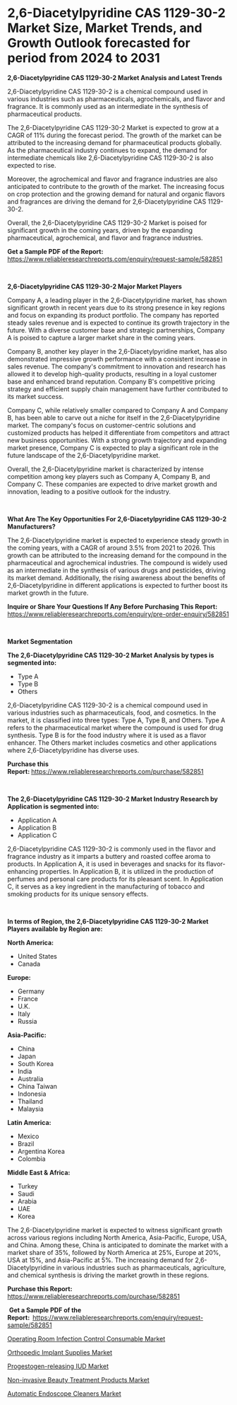 <p><h1>2,6-Diacetylpyridine CAS 1129-30-2 Market Size, Market Trends, and Growth Outlook forecasted for period from 2024 to 2031</h1></p><p><strong>2,6-Diacetylpyridine CAS 1129-30-2 Market Analysis and Latest Trends</strong></p>
<p><p>2,6-Diacetylpyridine CAS 1129-30-2 is a chemical compound used in various industries such as pharmaceuticals, agrochemicals, and flavor and fragrance. It is commonly used as an intermediate in the synthesis of pharmaceutical products.</p><p>The 2,6-Diacetylpyridine CAS 1129-30-2 Market is expected to grow at a CAGR of 11% during the forecast period. The growth of the market can be attributed to the increasing demand for pharmaceutical products globally. As the pharmaceutical industry continues to expand, the demand for intermediate chemicals like 2,6-Diacetylpyridine CAS 1129-30-2 is also expected to rise.</p><p>Moreover, the agrochemical and flavor and fragrance industries are also anticipated to contribute to the growth of the market. The increasing focus on crop protection and the growing demand for natural and organic flavors and fragrances are driving the demand for 2,6-Diacetylpyridine CAS 1129-30-2.</p><p>Overall, the 2,6-Diacetylpyridine CAS 1129-30-2 Market is poised for significant growth in the coming years, driven by the expanding pharmaceutical, agrochemical, and flavor and fragrance industries.</p></p>
<p><strong>Get a Sample PDF of the Report:&nbsp;</strong> <a href="https://www.reliableresearchreports.com/enquiry/request-sample/582851">https://www.reliableresearchreports.com/enquiry/request-sample/582851</a></p>
<p>&nbsp;</p>
<p><strong>2,6-Diacetylpyridine CAS 1129-30-2 Major Market Players</strong></p>
<p><p>Company A, a leading player in the 2,6-Diacetylpyridine market, has shown significant growth in recent years due to its strong presence in key regions and focus on expanding its product portfolio. The company has reported steady sales revenue and is expected to continue its growth trajectory in the future. With a diverse customer base and strategic partnerships, Company A is poised to capture a larger market share in the coming years.</p><p>Company B, another key player in the 2,6-Diacetylpyridine market, has also demonstrated impressive growth performance with a consistent increase in sales revenue. The company's commitment to innovation and research has allowed it to develop high-quality products, resulting in a loyal customer base and enhanced brand reputation. Company B's competitive pricing strategy and efficient supply chain management have further contributed to its market success.</p><p>Company C, while relatively smaller compared to Company A and Company B, has been able to carve out a niche for itself in the 2,6-Diacetylpyridine market. The company's focus on customer-centric solutions and customized products has helped it differentiate from competitors and attract new business opportunities. With a strong growth trajectory and expanding market presence, Company C is expected to play a significant role in the future landscape of the 2,6-Diacetylpyridine market.</p><p>Overall, the 2,6-Diacetylpyridine market is characterized by intense competition among key players such as Company A, Company B, and Company C. These companies are expected to drive market growth and innovation, leading to a positive outlook for the industry.</p></p>
<p>&nbsp;</p>
<p><strong>What Are The Key Opportunities For 2,6-Diacetylpyridine CAS 1129-30-2 Manufacturers?</strong></p>
<p><p>The 2,6-Diacetylpyridine market is expected to experience steady growth in the coming years, with a CAGR of around 3.5% from 2021 to 2026. This growth can be attributed to the increasing demand for the compound in the pharmaceutical and agrochemical industries. The compound is widely used as an intermediate in the synthesis of various drugs and pesticides, driving its market demand. Additionally, the rising awareness about the benefits of 2,6-Diacetylpyridine in different applications is expected to further boost its market growth in the future.</p></p>
<p><strong>Inquire or Share Your Questions If Any Before Purchasing This Report:</strong> <a href="https://www.reliableresearchreports.com/enquiry/pre-order-enquiry/582851">https://www.reliableresearchreports.com/enquiry/pre-order-enquiry/582851</a></p>
<p>&nbsp;</p>
<p><strong>Market Segmentation</strong></p>
<p><strong>The 2,6-Diacetylpyridine CAS 1129-30-2 Market Analysis by types is segmented into:</strong></p>
<p><ul><li>Type A</li><li>Type B</li><li>Others</li></ul></p>
<p><p>2,6-Diacetylpyridine CAS 1129-30-2 is a chemical compound used in various industries such as pharmaceuticals, food, and cosmetics. In the market, it is classified into three types: Type A, Type B, and Others. Type A refers to the pharmaceutical market where the compound is used for drug synthesis. Type B is for the food industry where it is used as a flavor enhancer. The Others market includes cosmetics and other applications where 2,6-Diacetylpyridine has diverse uses.</p></p>
<p><strong>Purchase this Report:&nbsp;</strong><a href="https://www.reliableresearchreports.com/purchase/582851">https://www.reliableresearchreports.com/purchase/582851</a></p>
<p>&nbsp;</p>
<p><strong>The 2,6-Diacetylpyridine CAS 1129-30-2 Market Industry Research by Application is segmented into:</strong></p>
<p><ul><li>Application A</li><li>Application B</li><li>Application C</li></ul></p>
<p><p>2,6-Diacetylpyridine CAS 1129-30-2 is commonly used in the flavor and fragrance industry as it imparts a buttery and roasted coffee aroma to products. In Application A, it is used in beverages and snacks for its flavor-enhancing properties. In Application B, it is utilized in the production of perfumes and personal care products for its pleasant scent. In Application C, it serves as a key ingredient in the manufacturing of tobacco and smoking products for its unique sensory effects.</p></p>
<p>&nbsp;</p>
<p><strong>In terms of Region, the 2,6-Diacetylpyridine CAS 1129-30-2 Market Players available by Region are:</strong></p>
<p>
    <p> <strong> North America: </strong>
        <ul>
            <li>United States</li>
            <li>Canada</li>
        </ul>
        </p> 
    <p> <strong> Europe: </strong>
        <ul>
            <li>Germany</li>
            <li>France</li>
            <li>U.K.</li>
            <li>Italy</li>
            <li>Russia</li>
        </ul>
        </p> 
    <p> <strong> Asia-Pacific: </strong>
        <ul>
            <li>China</li>
            <li>Japan</li>
            <li>South Korea</li>
            <li>India</li>
            <li>Australia</li>
            <li>China Taiwan</li>
            <li>Indonesia</li>
            <li>Thailand</li>
            <li>Malaysia</li>
        </ul>
        </p> 
    <p> <strong> Latin America: </strong>
        <ul>
            <li>Mexico</li>
            <li>Brazil</li>
            <li>Argentina Korea</li>
            <li>Colombia</li>
        </ul>
        </p> 
    <p> <strong> Middle East & Africa: </strong>
        <ul>
            <li>Turkey</li>
            <li>Saudi</li>
            <li>Arabia</li>
            <li>UAE</li>
            <li>Korea</li>
        </ul>
    </p>
    </p>
<p><p>The 2,6-Diacetylpyridine market is expected to witness significant growth across various regions including North America, Asia-Pacific, Europe, USA, and China. Among these, China is anticipated to dominate the market with a market share of 35%, followed by North America at 25%, Europe at 20%, USA at 15%, and Asia-Pacific at 5%. The increasing demand for 2,6-Diacetylpyridine in various industries such as pharmaceuticals, agriculture, and chemical synthesis is driving the market growth in these regions.</p></p>
<p><strong>Purchase this Report: </strong><a href="https://www.reliableresearchreports.com/purchase/582851">https://www.reliableresearchreports.com/purchase/582851</a></p>
<p>&nbsp;<strong>Get a Sample PDF of the Report:&nbsp;&nbsp;</strong><a href="https://www.reliableresearchreports.com/enquiry/request-sample/582851">https://www.reliableresearchreports.com/enquiry/request-sample/582851</a></p>
<p><strong></strong></p>
<p><p><a href="https://medium.com/@anthonyrichards766/operating-room-infection-control-consumable-market-trends-and-market-analysis-forecasted-for-period-f4641af9045b">Operating Room Infection Control Consumable Market</a></p><p><a href="https://medium.com/@anthonyrichards766/orthopedic-implant-supplies-market-share-evolution-and-market-growth-trends-2024-2031-60f9ab8ecaec">Orthopedic Implant Supplies Market</a></p><p><a href="https://medium.com/@hollietowne534/progestogen-releasing-iud-market-size-reveals-the-best-marketing-channels-in-global-industry-edb54e2d7203">Progestogen-releasing IUD Market</a></p><p><a href="https://medium.com/@oralhayes565/non-invasive-beauty-treatment-products-market-research-report-its-history-and-forecast-2024-to-8892e8079269">Non-invasive Beauty Treatment Products Market</a></p><p><a href="https://medium.com/p/6b8f2095fa34/edit">Automatic Endoscope Cleaners Market</a></p></p>